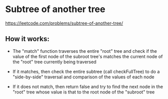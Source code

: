 # Subtree of another tree
https://leetcode.com/problems/subtree-of-another-tree/

## How it works:

- The "match" function traverses the entire "root" tree and check if the value of the first node of the subroot tree's matches the current node of the "root" tree currently being traversed

- If it matches, then check the entire subtree (call checkFullTree) to do a "side-by-side" traversal and comparison of the values of each node
- If it does not match, then return false and try to find the next node in the "root" tree whose value is that to the root node of the "subroot" tree
